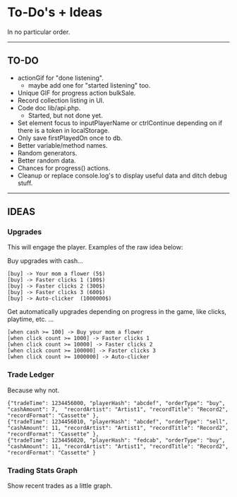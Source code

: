 # To-Do's + Ideas

In no particular order.

---

## TO-DO

- actionGif for "done listening".
  - maybe add one for "started listening" too.
- Unique GIF for progress action bulkSale.
- Record collection listing in UI.
- Code doc lib/api.php.
  - Started, but not done yet.
- Set element focus to inputPlayerName or ctrlContinue depending on if there is a token in localStorage.
- Only save firstPlayedOn once to db.
- Better variable/method names.
- Random generators.
- Better random data.
- Chances for progress() actions.
- Cleanup or replace console.log's to display useful data and ditch debug stuff.

---

## IDEAS

### Upgrades

This will engage the player. Examples of the raw idea below:

Buy upgrades with cash...

    [buy] -> Your mom a flower (5$)
    [buy] -> Faster clicks 1 (100$)
    [buy] -> Faster clicks 2 (300$)
    [buy] -> Faster clicks 3 (600$)
    [buy] -> Auto-clicker  (1000000$)

Get automatically upgrades depending on progress in the game, like clicks, playtime, etc. ...

    [when cash >= 100] -> Buy your mom a flower
    [when click count >= 1000] -> Faster clicks 1
    [when click count >= 10000] -> Faster clicks 2
    [when click count >= 100000] -> Faster clicks 3
    [when click count >= 1000000] -> Auto-clicker

### Trade Ledger

Because why not.

    {"tradeTime": 1234456000, "playerHash": "abcdef", "orderType": "buy",  "cashAmount": 7,  "recordArtist": "Artist1", "recordTitle": "Record2", "recordFormat": "Cassette" },
    {"tradeTime": 1234456010, "playerHash": "abcdef", "orderType": "sell", "cashAmount": 11, "recordArtist": "Artist1", "recordTitle": "Record2", "recordFormat": "Cassette" },
    {"tradeTime": 1234456020, "playerHash": "fedcab", "orderType": "buy",  "cashAmount": 11, "recordArtist": "Artist1", "recordTitle": "Record2", "recordFormat": "Cassette" }

### Trading Stats Graph

Show recent trades as a little graph.
